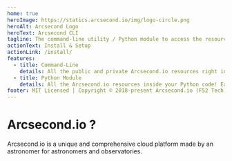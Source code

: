 ```yaml
---
home: true
heroImage: https://statics.arcsecond.io/img/logo-circle.png
heroAlt: Arcsecond Logo
heroText: Arcsecond CLI
tagline: The command-line utility / Python module to access the resources of Arcsecond.io.
actionText: Install & Setup
actionLink: /install/
features:
  - title: Command-Line
    details: All the public and private Arcsecond.io resources right into your Terminal.
  - title: Python Module
    details: All the Arcsecond.io resources inside your Python code! Easily plan observations with your own custom rules.
footer: MIT Licensed | Copyright © 2018-present Arcsecond.io (F52 Tech).
---
```


# Arcsecond.io ?

Arcsecond.io is a unique and comprehensive cloud platform made by 
an astronomer for astronomers and observatories.

